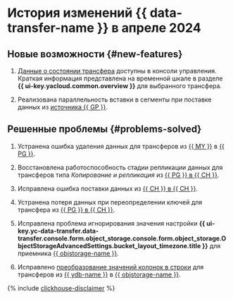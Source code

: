 # История изменений {{ data-transfer-name }} в апреле 2024

## Новые возможности {#new-features}

1. [Данные о состоянии трансфера](../operations/monitoring.md) доступны в консоли управления. Краткая информация представлена на временной шкале в разделе **{{ ui-key.yacloud.common.overview }}** для выбранного трансфера.


1. Реализована параллельность вставки в сегменты при поставке данных из [источника {{ GP }}](../operations/endpoint/source/greenplum.md).

## Решенные проблемы {#problems-solved}

1. Устранена ошибка удаления данных для трансферов из [{{ MY }}](../operations/endpoint/source/mysql.md) в [{{ PG }}](../operations/endpoint/target/postgresql.md).

1. Восстановлена работоспособность стадии репликации данных для трансферов типа _Копирование и репликация_ из [{{ PG }} в {{ CH }}](../tutorials/rdbms-to-clickhouse.md).

1. Исправлена ошибка поставки данных из [{{ CH }} в {{ CH }}](../tutorials/managed-clickhouse.md).

1. Устранена потеря данных при переопределении ключей для трансфера из [{{ PG }} в {{ CH }}](../tutorials/rdbms-to-clickhouse.md).

1. Исправлена проблема игнорирования значения настройки **{{ ui-key.yc-data-transfer.data-transfer.console.form.object_storage.console.form.object_storage.ObjectStorageAdvancedSettings.bucket_layout_timezone.title }}** для приемника [{{ objstorage-name }}](../operations/endpoint/target/object-storage.md).

1. Исправлено [преобразование значений колонок в строки](../concepts/data-transformation.md#convert-to-string) для трансферов из [{{ ydb-name }}](../operations/endpoint/source/ydb.md) в [{{ objstorage-name }}](../operations/endpoint/target/object-storage.md).


{% include [clickhouse-disclaimer](../../_includes/clickhouse-disclaimer.md) %}